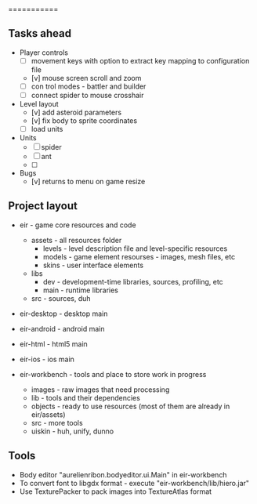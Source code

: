 
===========

Tasks ahead
-----------

* Player controls
	- [ ] movement keys with option to extract key mapping to configuration file
	- [v] mouse screen scroll and zoom
	- [ ] con trol modes - battler and builder
	- [ ] connect spider to mouse crosshair
	
* Level layout
	- [v] add asteroid parameters
	- [v] fix body to sprite coordinates
	- [ ] load units
	
* Units
	- [ ] spider
	- [ ] ant
	- [ ] 
	
* Bugs
	- [v] returns to menu on game resize
	
Project layout
--------------
* eir - game core resources and code
	- assets - all resources folder
		+ levels - level description file and level-specific resources
		+ models - game element resourses - images, mesh files, etc
		+ skins - user interface elements
	- libs 
		+ dev - development-time libraries, sources, profiling, etc
		+ main - runtime libraries
	- src - sources, duh

* eir-desktop - desktop main 

* eir-android - android main 

* eir-html - html5 main 

* eir-ios - ios main 

* eir-workbench - tools and place to store work in progress
	- images - raw images that need processing
	- lib - tools and their dependencies
	- objects - ready to use resources (most of them are already in eir/assets)
	- src - more tools
	- uiskin - huh, unify, dunno
	
Tools	
-----
* Body editor "aurelienribon.bodyeditor.ui.Main" in eir-workbench
* To convert font to libgdx format - execute "eir-workbench/lib/hiero.jar"
* Use TexturePacker to pack images into TextureAtlas format